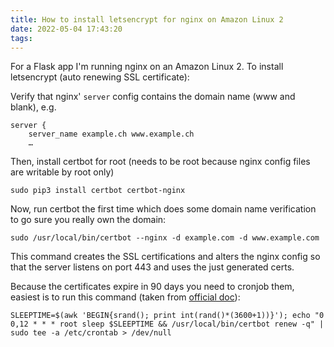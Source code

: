 ```yaml
---
title: How to install letsencrypt for nginx on Amazon Linux 2
date: 2022-05-04 17:43:20
tags:
---
```


For a Flask app I'm running nginx on an Amazon Linux 2. To install letsencrypt (auto renewing SSL certificate):

<!--more-->

Verify that nginx' `server` config contains the domain name (www and blank), e.g.

```
server {
    server_name example.ch www.example.ch
    … 
```

Then, install certbot for root (needs to be root because nginx config files are writable by root only)

```
sudo pip3 install certbot certbot-nginx
```

Now, run certbot the first time which does some domain name verification to go sure you really own the domain:

```
sudo /usr/local/bin/certbot --nginx -d example.com -d www.example.com
```

This command creates the SSL certifications and alters the nginx config so that the server listens on port 443 and uses the just generated certs.

Because the certificates expire in 90 days you need to cronjob them, easiest is to run this command (taken from [official doc](https://eff-certbot.readthedocs.io/en/stable/using.html#setting-up-automated-renewal)):

```
SLEEPTIME=$(awk 'BEGIN{srand(); print int(rand()*(3600+1))}'); echo "0 0,12 * * * root sleep $SLEEPTIME && /usr/local/bin/certbot renew -q" | sudo tee -a /etc/crontab > /dev/null
```

